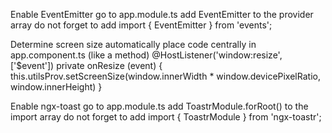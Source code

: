 Enable EventEmitter
go to app.module.ts 
add EventEmitter to the provider array
do not forget to add import { EventEmitter } from 'events';

Determine screen size automatically
place code centrally in app.component.ts (like a method)
 @HostListener('window:resize', ['$event'])
  private onResize (event) {
    this.utilsProv.setScreenSize(window.innerWidth * window.devicePixelRatio, window.innerHeight)
  }


Enable ngx-toast 
go to app.module.ts
add ToastrModule.forRoot() to the import array
do not forget to add import { ToastrModule } from 'ngx-toastr';
